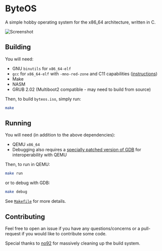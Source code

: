 # ByteOS

A simple hobby operating system for the x86_64 architecture, written in C.

![Screenshot](https://i.gyazo.com/cbd3707fdcc2e3e01776f62399c53a1b.png)

## Building

You will need:
* GNU `binutils` for `x86_64-elf`
* `gcc` for `x86_64-elf` with `-mno-red-zone` and C11 capabilities ([instructions](http://wiki.osdev.org/Libgcc_without_red_zone))
* Make
* NASM
* GRUB 2.02 (Multiboot2 compatible - may need to build from source)

Then, to build `byteos.iso`, simply run:
```sh
make
```

## Running

You will need (in addition to the above dependencies):
* QEMU `x86_64`
* Debugging also requires a [specially patched version of GDB](http://wiki.osdev.org/QEMU_and_GDB_in_long_mode#Workaround_2%3A_Patching_GDB) for interoperability with QEMU

Then, to run in QEMU:
```sh
make run
```
or to debug with GDB:
```sh
make debug
```

See [`Makefile`](https://github.com/64/ByteOS/blob/master/Makefile) for more details.

## Contributing

Feel free to open an issue if you have any questions/concerns or a pull-request if you would like to contribute some code.

Special thanks to [no92](https://github.com/no92) for massively cleaning up the build system.
